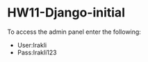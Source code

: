 # HW11-Django-initial

To access the admin panel enter the following:

* User:Irakli
* Pass:Irakli123
